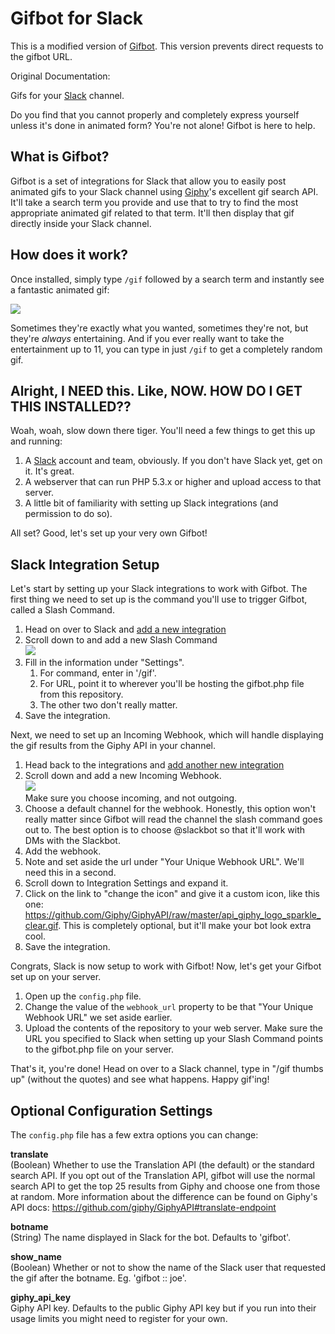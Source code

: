 # Gifbot for Slack

This is a modified version of [Gifbot](https://github.com/josephschmitt/gifbot). This version prevents direct requests to the gifbot URL.

Original Documentation:

Gifs for your [Slack](https://slack.com) channel.

Do you find that you cannot properly and completely express yourself unless it's done in animated form? You're not alone! Gifbot is here to help.

## What is Gifbot?

Gifbot is a set of integrations for Slack that allow you to easily post animated gifs to your Slack channel using [Giphy](http://gifphy.com)'s excellent gif search API. It'll take a search term you provide and use that to try to find the most appropriate animated gif related to that term. It'll then display that gif directly inside your Slack channel.

## How does it work?

Once installed, simply type `/gif` followed by a search term and instantly see a fantastic animated gif:

![](http://cl.ly/Wrvs/image.gif)

Sometimes they're exactly what you wanted, sometimes they're not, but they're *always* entertaining. And if you ever really want to take the entertainment up to 11, you can type in just `/gif` to get a completely random gif.

## Alright, I NEED this. Like, NOW. HOW DO I GET THIS INSTALLED??

Woah, woah, slow down there tiger. You'll need a few things to get this up and running:

1. A [Slack](http://slack.com) account and team, obviously. If you don't have Slack yet, get on it. It's great.
2. A webserver that can run PHP 5.3.x or higher and upload access to that server.
3. A little bit of familiarity with setting up Slack integrations (and permission to do so).

All set? Good, let's set up your very own Gifbot!

## Slack Integration Setup

Let's start by setting up your Slack integrations to work with Gifbot. The first thing we need to set up is the command you'll use to trigger Gifbot, called a Slash Command.

1. Head on over to Slack and [add a new integration](http://slack.com/services/new)
2. Scroll down to and add a new Slash Command  
   ![](http://cl.ly/WsJY/image.png)
3. Fill in the information under "Settings".
	1. For command, enter in '/gif'.
	2. For URL, point it to wherever you'll be hosting the gifbot.php file from this repository.
	3. The other two don't really matter.
4. Save the integration.

Next, we need to set up an Incoming Webhook, which will handle displaying the gif results from the Giphy API in your channel.

1. Head back to the integrations and [add another new integration](http://slack.com/services/new)
2. Scroll down and add a new Incoming Webhook.  
   ![](http://cl.ly/Wrob/image.png)  
   Make sure you choose incoming, and not outgoing.
3. Choose a default channel for the webhook. Honestly, this option won't really matter since Gifbot will read the channel the slash command goes out to. The best option is to choose @slackbot so that it'll work with DMs with the Slackbot.
4. Add the webhook.
5. Note and set aside the url under "Your Unique Webhook URL". We'll need this in a second.
6. Scroll down to Integration Settings and expand it.
7. Click on the link to "change the icon" and give it a custom icon, like this one: https://github.com/Giphy/GiphyAPI/raw/master/api_giphy_logo_sparkle_clear.gif. This is completely optional, but it'll make your bot look extra cool.
8. Save the integration.

Congrats, Slack is now setup to work with Gifbot! Now, let's get your Gifbot set up on your server.

1. Open up the `config.php` file.
2. Change the value of the `webhook_url` property to be that "Your Unique Webhook URL" we set aside earlier.
3. Upload the contents of the repository to your web server. Make sure the URL you specified to Slack when setting up your Slash Command points to the gifbot.php file on your server.

That's it, you're done! Head on over to a Slack channel, type in "/gif thumbs up" (without the quotes) and see what happens. Happy gif'ing!

## Optional Configuration Settings

The `config.php` file has a few extra options you can change:

**translate**  
(Boolean) Whether to use the Translation API (the default) or the standard search API. If you opt out of the Translation API, gifbot will use the normal search API to get the top 25 results from Giphy and choose one from those at random. More information about the difference can be found on Giphy's API docs: https://github.com/giphy/GiphyAPI#translate-endpoint

**botname**  
(String) The name displayed in Slack for the bot. Defaults to 'gifbot'.

**show_name**  
(Boolean) Whether or not to show the name of the Slack user that requested the gif after the botname. Eg. 'gifbot :: joe'.

**giphy_api_key**  
Giphy API key. Defaults to the public Giphy API key but if you run into their usage limits you might need to register for your own.
